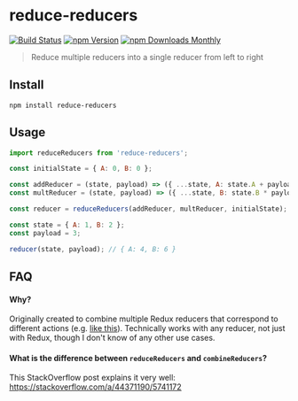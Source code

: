 # reduce-reducers

[![Build Status](https://travis-ci.org/redux-utilities/reduce-reducers.svg?branch=master)](https://travis-ci.org/redux-utilities/reduce-reducers)
[![npm Version](https://img.shields.io/npm/v/reduce-reducers.svg)](https://www.npmjs.com/package/reduce-reducers)
[![npm Downloads Monthly](https://img.shields.io/npm/dm/reduce-reducers.svg)](https://www.npmjs.com/package/reduce-reducers)

> Reduce multiple reducers into a single reducer from left to right

## Install

```
npm install reduce-reducers
```

## Usage

```js
import reduceReducers from 'reduce-reducers';

const initialState = { A: 0, B: 0 };

const addReducer = (state, payload) => ({ ...state, A: state.A + payload });
const multReducer = (state, payload) => ({ ...state, B: state.B * payload });

const reducer = reduceReducers(addReducer, multReducer, initialState);

const state = { A: 1, B: 2 };
const payload = 3;

reducer(state, payload); // { A: 4, B: 6 }
```

## FAQ

#### Why?

Originally created to combine multiple Redux reducers that correspond to different actions (e.g. [like this](https://github.com/acdlite/redux-fsa/blob/master/src/handleActions.js#L12)). Technically works with any reducer, not just with Redux, though I don't know of any other use cases.

#### What is the difference between `reduceReducers` and `combineReducers`?

This StackOverflow post explains it very well: https://stackoverflow.com/a/44371190/5741172
